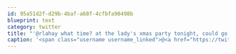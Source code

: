 ```yaml
---
id: 95a51d2f-d29b-4baf-a68f-4cfbfa90498b
blueprint: text
category: twitter
title: "'@rlahay what time? at the lady's xmas party tonight, could go late"
caption: '<span class="username username_linked">@<a href="https://twitter.com/rlahay" title="Ryan Lahay">rlahay</a></span> what time? at the lady''s xmas party tonight, could go late'
---
```


